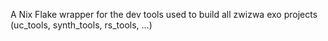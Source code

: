 A Nix Flake wrapper for the dev tools used to build all zwizwa exo
projects (uc_tools, synth_tools, rs_tools, ...)
